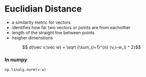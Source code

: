 # Euclidian Distance
- a similarity metric for vectors
- identifies how far two vectors or points are from eachother
- length of the straight line between points
- heigher dimenstions

$$ d(\vec v,\vec w)  = \sqrt {\sum_{i=1}^{n} (v_i-w_i) ^ 2}$$


### In numpy

    np.linalg.norm(v-w)